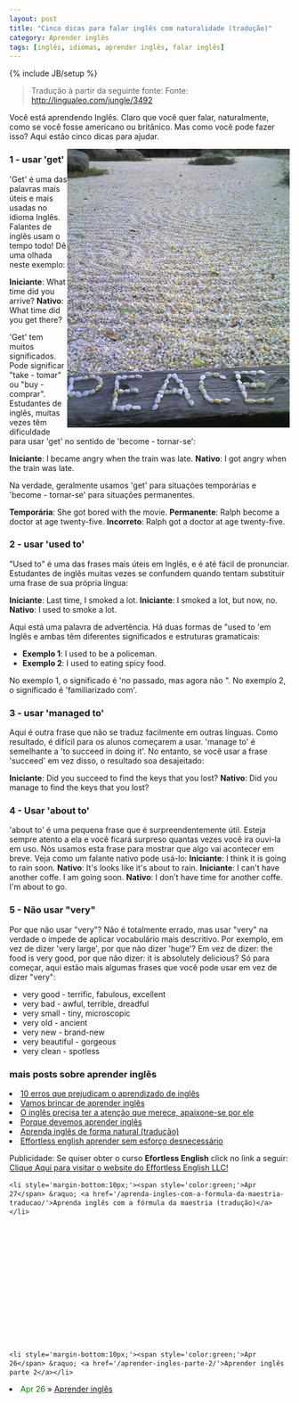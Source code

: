 ```yaml
---
layout: post
title: "Cinco dicas para falar inglês com naturalidade (tradução)"
category: Aprender inglês
tags: [inglês, idiomas, aprender inglês, falar inglês]
---
```


{% include JB/setup %}

> Tradução à partir da seguinte fonte: Fonte: http://lingualeo.com/jungle/3492 

Você está aprendendo Inglês. Claro que você quer falar, naturalmente, como se você fosse americano ou britânico. Mas como você pode fazer isso? Aqui estão cinco dicas para ajudar.

<img src="/images/peace.jpg" style="float:right;" alt="Peace"/>

### 1 - usar 'get'

'Get' é uma das palavras mais úteis e mais usadas no idioma Inglês. Falantes de inglês usam o tempo todo! Dê uma olhada neste exemplo:

__Iniciante__: What time did you arrive?
__Nativo__: What time did you get there?

'Get' tem muitos significados. Pode significar "take - tomar" ou "buy - comprar". Estudantes de inglês, muitas vezes têm dificuldade para usar 'get' no sentido de 'become - tornar-se':

__Iniciante__: I became angry when the train was late. 
__Nativo__: I got angry when the train was late.

Na verdade, geralmente usamos 'get' para situações temporárias e 'become - tornar-se' para situações permanentes.

__Temporária__: She got bored with the movie.
__Permanente__: Ralph become a doctor at age twenty-five.
__Incorreto__: Ralph got a doctor at age twenty-five.

### 2 - usar 'used to'

"Used to" é uma das frases mais úteis em Inglês, e é até fácil de pronunciar. Estudantes de inglês muitas vezes se confundem quando tentam substituir uma frase de sua própria língua:

__Iniciante__: Last time, I smoked a lot.
__Iniciante__: I smoked a lot, but now, no.
__Nativo__: I used to smoke a lot.

Aqui está uma palavra de advertência. Há duas formas de "used to 'em Inglês e ambas têm diferentes significados e estruturas gramaticais:
- __Exemplo 1__: I used to be a policeman.
- __Exemplo 2__: I used to eating spicy food.

No exemplo 1, o significado é 'no passado, mas agora não ". No exemplo 2, o significado é 'familiarizado com'.

### 3 - usar 'managed to'

Aqui é outra frase que não se traduz facilmente em outras línguas. Como resultado, é difícil para os alunos começarem a usar. 'manage to' é semelhante a 'to succeed in doing it'. No entanto, se você usar a frase 'succeed' em vez disso, o resultado soa desajeitado:

__Iniciante__: Did you succeed to find the keys that you lost?
__Nativo__: Did you manage to find the keys that you lost?


### 4 - Usar 'about to'

'about to' é uma pequena frase que é surpreendentemente útil. Esteja sempre atento a ela e você ficará surpreso quantas vezes você ira ouvi-la em uso. Nós usamos esta frase para mostrar que algo vai acontecer em breve. Veja como um falante nativo pode usá-lo:
__Iniciante__: I think it is going to rain soon.
__Nativo__: It's looks like it's about to rain.
__Iniciante__: I can't have another coffe. I am going soon.
__Nativo__: I don't have time for another coffe. I'm about to go.

### 5 - Não usar "very"

Por que não usar "very"? Não é totalmente errado, mas usar "very" na verdade o impede de aplicar vocabulário mais descritivo. Por exemplo, em vez de dizer 'very large', por que não dizer 'huge'? Em vez de dizer: the food is very good, por que não dizer: it is absolutely delicious?  Só para começar, aqui estão mais algumas frases que você pode usar em vez de dizer "very":

- very good - terrific, fabulous, excellent
- very bad - awful, terrible, dreadful
- very small - tiny, microscopic
- very old - ancient
- very new - brand-new
- very beautiful - gorgeous
- very clean - spotless


### mais posts sobre aprender inglês

<li><a href='/10-erros-que-prejudicam-o-aprendizado-de-ingles/'>10 erros que prejudicam o aprendizado de inglês</a></li>

<li><a href='/vamos-brincar-de-aprender-ingles/'>Vamos brincar de aprender inglês</a></li>

<li><a href='/o-ingles-precisa-ter-a-atencao-que-merece-apaixone-se-por-ele/'>O inglês precisa ter a atenção que merece, apaixone-se por ele</a></li>
    
<li><a href='/por-que-devemos-aprender-ingles/'>Porque devemos aprender inglês</a></li>
 
<li><a href='/aprenda-ingles-de-forma-natural-traducao/'>Aprenda inglês de forma natural (tradução)</a></li>

<li><a href='/effortless-english-aprender-sem-esforco-desnecessario/'>Effortless english aprender sem esforço desnecessário</a></li>
 
Publicidade:
Se quiser obter o curso <strong>Efortless English</strong> click no link a seguir: 
<a href="https://www.e-junkie.com/ecom/gb.php?cl=5336&amp;c=ib&amp;aff=60441" target="ejejcsingle">Clique Aqui para visitar o website do Effortless English LLC!</a> 
 
       
         
        
 

  
  
   
   
    
      
      
      

    <li style='margin-bottom:10px;'><span style='color:green;'>Apr 27</span> &raquo; <a href='/aprenda-ingles-com-a-formula-da-maestria-traducao/'>Aprenda inglês com a fórmula da maestria (tradução)</a></li>
 
       
         
        
 

  
  
   
   
    
      
      
      

    <li style='margin-bottom:10px;'><span style='color:green;'>Apr 26</span> &raquo; <a href='/aprender-ingles-parte-2/'>Aprender inglês parte 2</a></li>
 
       
  <li style='margin-bottom:10px;'><span style='color:green;'>Apr 26</span> &raquo; <a href='/aprender-ingles/'>Aprender inglês</a></li>
 
       
